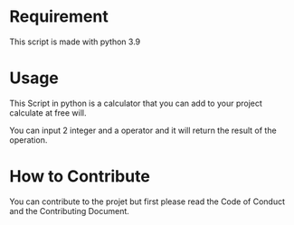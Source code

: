 # Requirement
This script is made with python 3.9
# Usage
This Script in python is a calculator that you can add to your project calculate at free will.

You can input 2 integer and a operator and it will return the result of the operation.

# How to Contribute
You can contribute to the projet but first please read the Code of Conduct and the Contributing Document.
